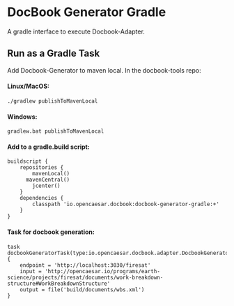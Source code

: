 # DocBook Generator Gradle
A gradle interface to execute Docbook-Adapter. 

## Run as a Gradle Task
Add Docbook-Generator to maven local. In the docbook-tools repo:      
#### Linux/MacOS:
```
./gradlew publishToMavenLocal
```
#### Windows:
```
gradlew.bat publishToMavenLocal
```
#### Add to a gradle.build script: 
```
buildscript {
	repositories {
		mavenLocal()
  	  mavenCentral()
		jcenter()
	}
	dependencies {
		classpath 'io.opencaesar.docbook:docbook-generator-gradle:+'
	}
}
```
#### Task for docbook generation: 
```
task docbookGeneratorTask(type:io.opencaesar.docbook.adapter.DocbookGeneratorTask) {
	endpoint = 'http://localhost:3030/firesat'
	input = 'http://opencaesar.io/programs/earth-science/projects/firesat/documents/work-breakdown-structure#WorkBreakdownStructure'
	output = file('build/documents/wbs.xml')
}
```